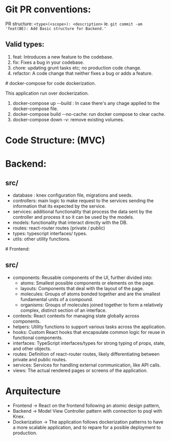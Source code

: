 # Git PR conventions:

PR structure: ```<type>(<scope>): <description>```
ie. ```git commit -am 'feat(BE): Add Basic structure for Backend.'```

## Valid types:

1. feat: Introduces a new feature to the codebase.
2. fix: Fixes a bug in your codebase.
3. chore: updating grunt tasks etc; no production code change.
4. refactor: A code change that neither fixes a bug or adds a feature.

# docker-compose for code dockerization.

This application run over dockerization.
1. docker-compose up --build : In case there's any chage applied to the docker-compose file.
2. docker-compose build --no-cache: run docker compose to clear cache.
3. docker-compose down -v: remove existing volumes.

# Code Structure: (MVC)

# Backend:
## src/
- database : knex configuration file, migrations and seeds.
- controllers: main logic to make request to the services sending the information that its expected by the service.
- services: additional functionality that process the data sent by the controller and process it so it can be used by the models.
- models: functionality that interact directly with the DB.
- routes: react-router routes (private / public)
- types: typescript interfaces/ types.
- utils: other utility functions.

# Frontend:
## src/
- components: Reusable components of the UI, further divided into:
  - atoms: Smallest possible components or elements on the page.
  - layouts: Components that deal with the layout of the page.
  - molecules: Groups of atoms bonded together and are the smallest fundamental units of a compound.
  - organisms: Groups of molecules joined together to form a relatively complex, distinct section of an interface.
- contexts: React contexts for managing state globally across components.
- helpers: Utility functions to support various tasks across the application.
- hooks: Custom React hooks that encapsulate common logic for reuse in functional components.
- interfaces: TypeScript interfaces/types for strong typing of props, state, and other objects.
- routes: Definition of react-router routes, likely differentiating between private and public routes.
- services: Services for handling external communication, like API calls.
- views: The actual rendered pages or screens of the application.

# Arquitecture

- Frontend -> React on the frontend following an atomic design pattern, 
- Backend -> Model View Controller pattern with connection to psql with Knex.
- Dockerization -> The application follows dockerization patterns to have a more scalable application, and to repare for a posible deployment to production.
